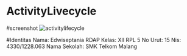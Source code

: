 # ActivityLivecycle
#screenshot
![activitylifecycle](https://cloud.githubusercontent.com/assets/15698923/19318567/6fdacfd0-90d3-11e6-8ef0-67017723083d.JPG)

#Identitas
Nama: Edwiseptania RDAP
Kelas: XII RPL 5
No Urut: 15
Nis: 4330/1228.063
Nama Sekolah: SMK Telkom Malang
